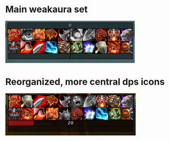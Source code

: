 # Main weakaura set
![Image of Weakaura set](https://github.com/LeoJansson/SL_Warrior_Weakauras/blob/main/Warrior%20set%2040px.PNG)

# Reorganized, more central dps icons
![Image of Weakaura set V2](https://github.com/LeoJansson/SL_Warrior_Weakauras/blob/main/Warrior%20set%2040px%20V2.PNG)
